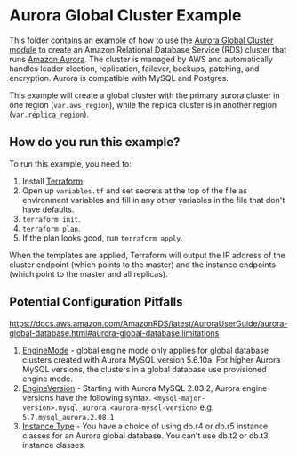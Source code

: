 # Aurora Global Cluster Example

This folder contains an example of how to use the [Aurora Global Cluster module](/modules/aurora/README.adoc) to create an Amazon
Relational Database Service (RDS) cluster that runs [Amazon
Aurora](https://aws.amazon.com/rds/aurora/details/). The cluster is managed by AWS and
automatically handles leader election, replication, failover, backups, patching, and encryption. Aurora is compatible
with MySQL and Postgres.

This example will create a global cluster with the primary aurora cluster in one region (`var.aws_region`), while the
replica cluster is in another region (`var.replica_region`).


## How do you run this example?

To run this example, you need to:

1. Install [Terraform](https://www.terraform.io/).
1. Open up `variables.tf` and set secrets at the top of the file as environment variables and fill in any other variables in
   the file that don't have defaults.
1. `terraform init`.
1. `terraform plan`.
1. If the plan looks good, run `terraform apply`.

When the templates are applied, Terraform will output the IP address of the cluster endpoint (which points to the
master) and the instance endpoints (which point to the master and all replicas).

## Potential Configuration Pitfalls

https://docs.aws.amazon.com/AmazonRDS/latest/AuroraUserGuide/aurora-global-database.html#aurora-global-database.limitations

1. [EngineMode](https://docs.aws.amazon.com/AmazonRDS/latest/APIReference/API_CreateDBCluster.html#API_CreateDBCluster_RequestParameters) - global engine mode only applies for global database clusters created with Aurora MySQL version 5.6.10a. For higher Aurora MySQL versions, the clusters in a global database use provisioned engine mode.
1. [EngineVersion](https://docs.aws.amazon.com/AmazonRDS/latest/AuroraUserGuide/AuroraMySQL.Updates.html#AuroraMySQL.Updates.EngineVersions) - Starting with Aurora MySQL 2.03.2, Aurora engine versions have the following syntax. `<mysql-major-version>.mysql_aurora.<aurora-mysql-version>` e.g. `5.7.mysql_aurora.2.08.1`
1. [Instance Type](https://docs.aws.amazon.com/AmazonRDS/latest/AuroraUserGuide/aurora-global-database.html#aurora-global-database.limitations) - You have a choice of using db.r4 or db.r5 instance classes for an Aurora global database. You can't use db.t2 or db.t3 instance classes.
